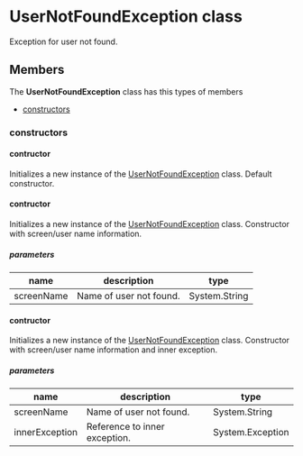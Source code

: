 
# UserNotFoundException class

Exception for user not found.

## Members

The **UserNotFoundException** class has this types of members

* [constructors](#constructors)

### constructors

#### contructor

Initializes a new instance of the [UserNotFoundException](Microsoft_Toolkit_Uwp_Services_Exceptions_UserNotFoundException.md) class.            Default constructor.

#### contructor

Initializes a new instance of the [UserNotFoundException](Microsoft_Toolkit_Uwp_Services_Exceptions_UserNotFoundException.md) class.            Constructor with screen/user name information.

##### parameters



| name | description | type || --- | --- | --- || screenName | Name of user not found. | System.String |
#### contructor

Initializes a new instance of the [UserNotFoundException](Microsoft_Toolkit_Uwp_Services_Exceptions_UserNotFoundException.md) class.            Constructor with screen/user name information and inner exception.

##### parameters



| name | description | type || --- | --- | --- || screenName | Name of user not found. | System.String || innerException | Reference to inner exception. | System.Exception |